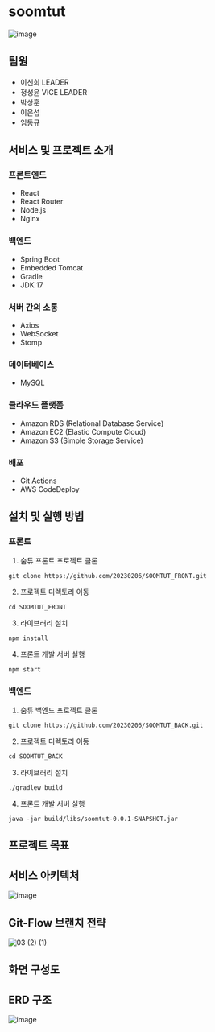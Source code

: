 # soomtut
![image](https://user-images.githubusercontent.com/79249838/222885484-b215ab57-3599-46a7-a5e5-15f825c202ea.png)

## 팀원
- 이신희 LEADER
- 정성윤 VICE LEADER
- 박상훈
- 이은섭
- 임동규

## 서비스 및 프로젝트 소개 
 <h3>프론트엔드</h3>
  <ul>
    <li>React</li>
    <li>React Router</li>
    <li>Node.js</li>
    <li>Nginx</li>
  </ul>

  <h3>백엔드</h3>
  <ul>
    <li>Spring Boot</li>
    <li>Embedded Tomcat</li>
    <li>Gradle</li>
    <li>JDK 17</li>
  </ul>

  <h3>서버 간의 소통</h3>
  <ul>
    <li>Axios</li>
    <li>WebSocket</li>
    <li>Stomp</li>
  </ul>

  <h3>데이터베이스</h3>
  <ul>
    <li>MySQL</li>
  </ul>

  <h3>클라우드 플랫폼</h3>
  <ul>
    <li>Amazon RDS (Relational Database Service)</li>
    <li>Amazon EC2 (Elastic Compute Cloud)</li>
    <li>Amazon S3 (Simple Storage Service)</li>
  </ul>

  <h3>배포</h3>
  <ul>
    <li>Git Actions</li>
    <li>AWS CodeDeploy</li>
  </ul>
  
## 설치 및 실행 방법

### 프론트
1. 숨튜 프론트 프로젝트 클론
```
git clone https://github.com/20230206/SOOMTUT_FRONT.git
```
2. 프로젝트 디렉토리 이동
```
cd SOOMTUT_FRONT
```
3. 라이브러리 설치 
```
npm install
```
4. 프론트 개발 서버 실행
```
npm start
``` 

### 백엔드
1. 숨튜 백엔드 프로젝트 클론
```
git clone https://github.com/20230206/SOOMTUT_BACK.git
```
2. 프로젝트 디렉토리 이동
```
cd SOOMTUT_BACK
```
3. 라이브러리 설치 
```
./gradlew build
```
4. 프론트 개발 서버 실행
```
java -jar build/libs/soomtut-0.0.1-SNAPSHOT.jar
``` 
## 프로젝트 목표 

## 서비스 아키텍처
![image](https://user-images.githubusercontent.com/79249838/222732859-05e28a84-8bb8-4ecf-9162-e5482a3cf939.png)

##  Git-Flow 브랜치 전략
![03 (2) (1)](https://user-images.githubusercontent.com/79249838/222735404-a1055f35-eba8-457e-b5f4-6041af4bf3bb.svg)

## 화면 구성도
## ERD 구조
![image](https://user-images.githubusercontent.com/79249838/223445731-1ca05cac-9be8-449a-b04c-e0a2114003c2.png)

